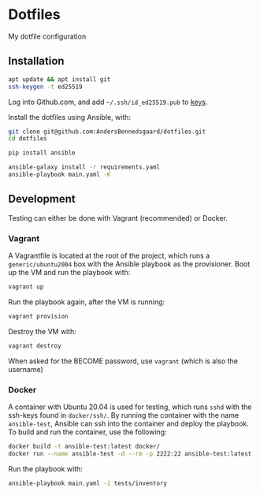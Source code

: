 # Dotfiles

My dotfile configuration

## Installation

```bash
apt update && apt install git
ssh-keygen -t ed25519
```

Log into Github.com, and add `~/.ssh/id_ed25519.pub` to [keys](https://github.com/settings/keys).

Install the dotfiles using Ansible, with:

```bash
git clone git@github.com:AndersBennedsgaard/dotfiles.git
cd dotfiles

pip install ansible

ansible-galaxy install -r requirements.yaml
ansible-playbook main.yaml -K
```

## Development

Testing can either be done with Vagrant (recommended) or Docker.

### Vagrant

A Vagrantfile is located at the root of the project, which runs a `generic/ubuntu2004` box with the Ansible playbook as the provisioner.
Boot up the VM and run the playbook with:

```bash
vagrant up
```

Run the playbook again, after the VM is running:

```bash
vagrant provision
```

Destroy the VM with:

```bash
vagrant destroy
```

When asked for the BECOME password, use `vagrant` (which is also the username)

### Docker

A container with Ubuntu 20.04 is used for testing, which runs `sshd` with the ssh-keys found in `docker/ssh/`.
By running the container with the name `ansible-test`, Ansible can ssh into the container and deploy the playbook.
To build and run the container, use the following:

```bash
docker build -t ansible-test:latest docker/
docker run --name ansible-test -d --rm -p 2222:22 ansible-test:latest
```

Run the playbook with:

```sh
ansible-playbook main.yaml -i tests/inventory
```
